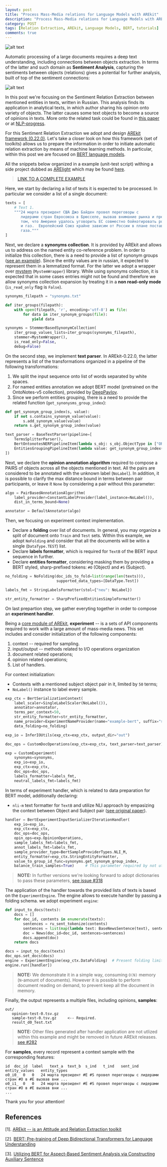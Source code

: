 ```yaml
---
layout: post
title: "Process Mass-Media relations for Language Models with AREkit" 
description: "Process Mass-Media relations for Language Models with AREkit"
category: POST
tags: [Relation Extraction, AREkit, Language Models, BERT, tutorials]
comments: true
---
```


![alt text]({{site.url}}/img/arekit_for_mass_media.png)

Automatic processing of a large documents requires a deep text understanding,
including connections between objects extraction.
In terms of the latter and such domain as **Sentiment Analysis**, capturing the 
sentiments between objects (relations) gives a potential for further analysis, 
built of top of the sentiment connections: 

<!--more-->

![alt text](https://github.com/nicolay-r/ARElight/blob/main/docs/inference-bert-e1.png?raw=true)

In this post we're focusing on the Sentiment Relation Extraction between mentioned 
entities in texts, written in Russian.
 This analysis finds its application in analytical texts, in which
author sharing his opinion onto variety of objects. The latter causes some text objects 
to become a source of opinions in texts.
More onto the related task could be found in 
[this paper](https://arxiv.org/pdf/1808.08932.pdf) or at 
[NLP-progress](http://nlpprogress.com/russian/sentiment-analysis.html).

For this Sentiment Relation Extraction we adopt and design [AREkit framework (0.22.0)](https://github.com/nicolay-r/AREkit/tree/0.22.0-rc).
Let's take a closer look on how this framework (set of toolkits) allows us to prepare the information 
in order to initiate automatic relation extraction by means of machine learning methods.
In particular, within this post we are focused on [BERT language models](https://arxiv.org/pdf/1810.04805.pdf).

All the snippets below organized in a example (unit-test script) withing a side project dubbed as 
[ARElight](https://github.com/nicolay-r/ARElight) which may be found 
[here](https://github.com/nicolay-r/ARElight/blob/main/test/test_bert_serialization.py).

> [LINK TO A COMPLETE EXAMPLE](https://github.com/nicolay-r/ARElight/blob/main/test/test_bert_serialization.py)

Here, we start by declaring a list of texts it is expected to be processed. 
In particular we consider a list of a single document:
```python
texts = [
    # Text 1.
    """24 марта президент США Джо Байден провел переговоры с
       лидерами стран Евросоюза в Брюсселе, вызвав внимание рынка и предположения о
       том, что Америке удалось уговорить ЕС совместно бойкотировать российские нефть
       и газ.  Европейский Союз крайне зависим от России в плане поставок нефти и
       газа."""  
]
```

Next, we declare a **synonyms collection**.
It is provided by AREkit and allows us to address on the named entity co-reference problem.
In order to initialize this collection, there is a need to provide a list of synonym groups 
([see an example](https://raw.githubusercontent.com/nicolay-r/ARElight/main/data/synonyms.txt)).
Since the entity values are in russian, it expected to represent them in a lemmatized format.
For the latter we adopt a wrapper over [mystem](https://github.com/aotd1/mystem) (`MystemWrapper`) library.
While using synonyms collection, it is expected that in some cases entries might not be found 
and therefore we allow synonyms collection expansion by treating it in a **non read-only mode** 
(`is_read_only` flag is `False`).

```python
synonyms_filepath = "synonyms.txt"

def iter_groups(filepath):
    with open(filepath, 'r', encoding='utf-8') as file:
        for data in iter_synonym_groups(file):
            yield data

synonyms = StemmerBasedSynonymCollection(
    iter_group_values_lists=iter_groups(synonyms_filepath),
    stemmer=MystemWrapper(),
    is_read_only=False,
    debug=False)
``` 

On the second step, we implement **text parser**. 
In AREkit-0.22.0, the latter represents a list of the transformations organized in a pipeline 
of the following transformations:
1. We split the input sequence onto list of words separated by white spaces.
2. For named entities annotation we adopt BERT model (pretrained on the OntoNotes-v5 collection), provided by 
[DeepPavlov](https://deeppavlov.ai/).
3. Since we perform entities grouping, there is a need to provide the related function (`get_synonysms_group_index`):

```python
def get_synonym_group_index(s, value):
    if not s.contains_synonym_value(value):
        s.add_synonym_value(value)
    return s.get_synonym_group_index(value)

text_parser = BaseTextParser(pipeline=[
    TermsSplitterParser(),
    BertOntonotesNERPipelineItem(lambda s_obj: s_obj.ObjectType in ["ORG", "PERSON", "LOC", "GPE"])
    EntitiesGroupingPipelineItem(lambda value: get_synonym_group_index(synonyms, value))
])
```

Next, we declare the **opinion annotation algorithm** required to compose a PAIRS of objects 
across all the objects mentioned in text.
All the pairs are considered to be annotated with the unknown label (`NoLabel`).
In addition, it is possible to clarify the max distance bound in terms between pair participants, or leave it `None` 
by considering a pair without this parameter:
```python
algo = PairBasedAnnotationAlgorithm(
    label_provider=ConstantLabelProvider(label_instance=NoLabel()),
    dist_in_terms_bound=None)

annotator = DefaultAnnotator(algo)
```

Then, we focusing on experiment context implementation.

* Declare a **folding** over list of documents.
In general, you may organize a split of document onto `Train` and `Test` sets.
Within this example, we
adopt `NoFolding` and consider that all the documents will be witin a single (`DataType.TEST`) list.
* Declare **labels formatter**, which is required for `TextB` of the BERT input sequence in further.
* Declare **entities formatter**, considering masking them by providing a BERT styled, sharp-prefixed tokens:
 `#O` (Object) and `#S` (Subject).

```python
no_folding = NoFolding(doc_ids_to_fold=list(range(len(texts))),
                       supported_data_types=[DataType.Test])

labels_fmt = StringLabelsFormatter(stol={"neu": NoLabel})

str_entity_formatter = SharpPrefixedEntitiesSimpleFormatter()
```

On last prepartion step, we gather everyting together in order to compose an **experiment handler**.

Being a [core module of AREkit](https://github.com/nicolay-r/AREkit/tree/0.22.0-rc/arekit/common/experiment), 
**experiment** -- is a sets of API components required to work with a large amount of mass-media 
news. This set includes and consider initialization of the following components:
1. context  -- required for sampling.
2. input/output -- methods related to I/O operations organization
3. document related operations;
4. opinion related operations;
5. List of handlers.

For context initialization:
* Contexts with a mentioned subject object pair in it, limited by `50` terms;
* `NoLabel()` instance to label every sample.

```python
exp_ctx = BertSerializationContext(
    label_scaler=SingleLabelScaler(NoLabel()),
    annotator=annotator,
    terms_per_context=50,
    str_entity_formatter=str_entity_formatter,
    name_provider=ExperimentNameProvider(name="example-bert", suffix="serialize"),
    data_folding=no_folding)

exp_io = InferIOUtils(exp_ctx=exp_ctx, output_dir="out")

doc_ops = CustomDocOperations(exp_ctx=exp_ctx, text_parser=text_parser)

exp = CustomExperiment(
    synonyms=synonyms,
    exp_io=exp_io,
    exp_ctx=exp_ctx,
    doc_ops=doc_ops,
    labels_formatter=labels_fmt,
    neutral_labels_fmt=labels_fmt)
```

In terms of experiment handler, which is related to data preparation for BERT model, additionally declaring:
* `nli-m` text formatter for `TextB` and utilize NLI approach by empasizing the context
  between Object and Subject pair ([see original paper](https://arxiv.org/pdf/1903.09588.pdf)).
  
```python
handler = BertExperimentInputSerializerIterationHandler(
    exp_io=exp_io,
    exp_ctx=exp_ctx,
    doc_ops=doc_ops,
    opin_ops=exp.OpinionOperations,
    sample_labels_fmt=labels_fmt,
    annot_labels_fmt=labels_fmt,
    sample_provider_type=BertSampleProviderTypes.NLI_M,
    entity_formatter=exp_ctx.StringEntityFormatter,
    value_to_group_id_func=synonyms.get_synonym_group_index,
    balance_train_samples=True)     # This parameter required by not utilized.
```

> **NOTE:** In further versions we're looking forward to adopt dictionaries to pass these parameters, [see issue #318](https://github.com/nicolay-r/AREkit/issues/318)

The application of the handler towards the provided lists of texts is based on the `ExperimentEngine`.
The engine allows to execute handler by passing a folding schema.
 we adopt experiment `engine`:
```python
def input_to_docs(texts):
    docs = []
    for doc_id, contents in enumerate(texts):
        sentences = ru_sent_tokenize(contents)
        sentences = list(map(lambda text: BaseNewsSentence(text), sentences))
        doc = News(doc_id=doc_id, sentences=sentences)
        docs.append(doc)
    return docs

docs = input_to_docs(texts)
doc_ops.set_docs(docs)
engine = ExperimentEngine(exp_ctx.DataFolding)  # Present folding limitation.
engine.run([handler])
```

> **NOTE:** We demonstrate it in a simple way, consuming `O(N)` memory (`N`-amount of documents). However it is possible to perform document reading on demand, to 
> prevent keep all the document in memory.

Finally, the output represents a multiple files, including opinions, **samples**:
```
out/
   opinion-test-0.tsv.gz
   sample-test-0.tsv.gz     <-- Required.
   result_d0_Test.txt
```

> **NOTE:** Other files generated after handler application are not utlized within this example and might be 
>removed in future AREkit releases. [see #282](https://github.com/nicolay-r/AREkit/issues/282)

For **samples**, every record represent a context sample with the corresponding features:
```csv
id	doc_id	label	text_a	text_b	s_ind	t_ind	sent_ind	entity_values	entity_types	
o0_i0_	0	0	24 марта президент #E #S провел переговоры с лидерами стран #O в #E вызвав вни ...
o0_i1_	0	0	24 марта президент #E #S провел переговоры с лидерами стран #O в #E вызвав вни ...
...
```

Thank you for your attention!

## References

[1]. [AREkit -- is an Attitude and Relation Extraction toolkit](https://github.com/nicolay-r/AREkit)

[2]. [BERT: Pre-training of Deep Bidirectional Transformers for
Language Understanding](https://arxiv.org/pdf/1810.04805.pdf)

[3]. [Utilizing BERT for Aspect-Based Sentiment Analysis
via Constructing Auxiliary Sentence](https://arxiv.org/pdf/1903.09588.pdf)

